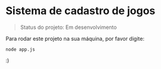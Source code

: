 # Sistema de cadastro de jogos

> Status do projeto: Em desenvolvimento

Para rodar este projeto na sua máquina, por favor digite:

```
node app.js
```

:)

